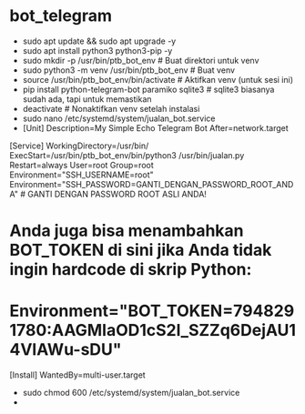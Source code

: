# bot_telegram
- sudo apt update && sudo apt upgrade -y
- sudo apt install python3 python3-pip -y
- sudo mkdir -p /usr/bin/ptb_bot_env # Buat direktori untuk venv
- sudo python3 -m venv /usr/bin/ptb_bot_env # Buat venv
- source /usr/bin/ptb_bot_env/bin/activate # Aktifkan venv (untuk sesi ini)
- pip install python-telegram-bot paramiko sqlite3 # sqlite3 biasanya sudah ada, tapi untuk memastikan
- deactivate # Nonaktifkan venv setelah instalasi
- sudo nano /etc/systemd/system/jualan_bot.service
- [Unit]
Description=My Simple Echo Telegram Bot
After=network.target

[Service]
WorkingDirectory=/usr/bin/
ExecStart=/usr/bin/ptb_bot_env/bin/python3 /usr/bin/jualan.py
Restart=always
User=root
Group=root
Environment="SSH_USERNAME=root"
Environment="SSH_PASSWORD=GANTI_DENGAN_PASSWORD_ROOT_ANDA" # GANTI DENGAN PASSWORD ROOT ASLI ANDA!
# Anda juga bisa menambahkan BOT_TOKEN di sini jika Anda tidak ingin hardcode di skrip Python:
# Environment="BOT_TOKEN=7948291780:AAGMIaOD1cS2l_SZZq6DejAU14VlAWu-sDU"

[Install]
WantedBy=multi-user.target

- sudo chmod 600 /etc/systemd/system/jualan_bot.service
- 
